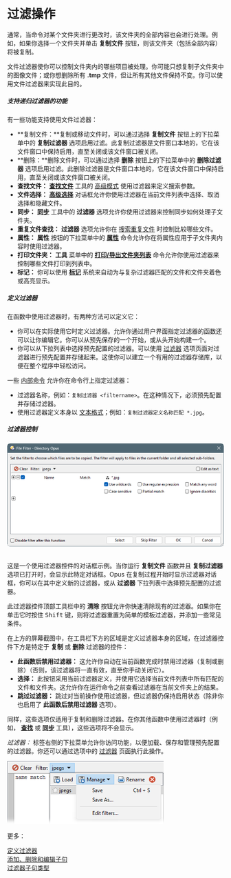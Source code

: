 # 过滤操作

通常，当命令对某个文件夹进行更改时，该文件夹的全部内容也会进行处理。例如，如果你选择一个文件夹并单击 **复制文件** 按钮，则该文件夹（包括全部内容）将被复制。

文件过滤器使你可以控制文件夹内的哪些项目被处理。你可能只想复制子文件夹中的图像文件；或你想删除所有 **.tmp** 文件，但让所有其他文件保持不变。你可以使用文件过滤器来实现此目的。

##### 支持递归过滤器的功能

有一些功能支持使用文件过滤器：

- **复制文件：**复制或移动文件时，可以通过选择 **复制文件** 按钮上的下拉菜单中的 **复制过滤器** 选项启用过滤。此复制过滤器是文件窗口本地的，它在该文件窗口中保持启用，直至关闭或该文件窗口被关闭。
- **删除：**删除文件时，可以通过选择 **删除** 按钮上的下拉菜单中的 **删除过滤器** 选项启用过滤。此删除过滤器是文件窗口本地的，它在该文件窗口中保持启用，直至关闭或该文件窗口被关闭。
- **查找文件：** **[查找文件](/manual/basic_concepts/searching_and_filtering/find_files/README.zh.md)** 工具的 [高级模式](/manual/basic_concepts/searching_and_filtering/find_files/advanced_find/README.zh.md) 使用过滤器来定义搜索参数。
- **文件选择：** **[高级选择](/manual/basic_concepts/selecting_files/advanced_selection.zh.md)** 对话框允许你使用过滤器在当前文件列表中选择、取消选择和隐藏文件。
- **同步：** **[同步](copying_moving_and_deleting_files/copying_updated_files/synchronize.zh.md)** 工具中的 **过滤器** 选项允许你使用过滤器来控制同步如何处理子文件夹。
- **重复文件查找：** **过滤器** 选项允许你在 [搜索重复文件](/manual/additional_functionality/duplicate_file_finder.zh.md) 时控制比较哪些文件。
- **属性：** **属性** 按钮的下拉菜单中的 **[属性](changing_attributes.zh.md)** 命令允许你在将属性应用于子文件夹内容时使用过滤器。
- **打印文件夹：** **工具** 菜单中的 **[打印/导出文件夹列表](/manual/additional_functionality/print_folder.zh.md)** 命令允许你使用过滤器来控制哪些文件打印到列表中。
- **标记：** 你可以使用 **[标记](labels.zh.md)** 系统来自动为与复杂过滤器匹配的文件和文件夹着色或高亮显示。

##### 定义过滤器

在函数中使用过滤器时，有两种方法可以定义它：

- 你可以在实际使用它时定义过滤器。允许你通过用户界面指定过滤器的函数还可以让你编辑它。你可以从预先保存的一个开始，或从头开始构建一个。
- 你可以从下拉列表中选择预先配置的过滤器。可以使用 [过滤器](/manual/preferences/preferences_categories/filtering_and_sorting/filters.zh.md) 选项页面对过滤器进行预先配置并存储起来。这使你可以建立一个有用的过滤器存储库，以便在整个程序中轻松访问。

一些 [内部命令](/manual/reference/command_reference/internal_commands/README.zh.md) 允许你在命令行上指定过滤器：

- 过滤器名称，例如：`复制过滤器 <filtername>`。在这种情况下，必须预先配置并存储过滤器。
- 使用过滤器定义本身以 [文本格式](/manual/file_operations/filtered_operations/textual_filters.zh.md)；例如：`复制过滤器定义名称匹配 *.jpg`。

##### 过滤器控制

![](/Manual/images/media/13/file_filter.png) 

这是一个使用过滤器控件的对话框示例。当你运行 **复制文件** 函数并且 **复制过滤器** 选项已打开时，会显示此特定对话框。Opus 在复制过程开始时显示过滤器对话框，你可以在其中定义新的过滤器，或从 **过滤器** 下拉列表中选择预先配置的过滤器。

此过滤器控件顶部工具栏中的 **清除** 按钮允许你快速清除现有的过滤器。如果你在单击它时按住 <kbd>Shift</kbd> 键，则将过滤器重置为简单的模板过滤器，并添加一些常见条件。

在上方的屏幕截图中，在工具栏下方的区域是定义过滤器本身的区域，在过滤器控件下方是特定于 **复制** 或 **删除** 过滤器的控件：

- **此函数后禁用过滤器：** 这允许你自动在当前函数完成时禁用过滤器（复制或删除）（否则，该过滤器将一直有效，直至你手动关闭它）。
- **选择：** 此按钮采用当前过滤器定义，并使用它选择当前文件列表中所有匹配的文件和文件夹。这允许你在运行命令之前查看过滤器在当前文件夹上的结果。
- **跳过过滤器：** 跳过对当前操作使用过滤器，但过滤器仍保持启用状态（除非你也启用了 **此函数后禁用过滤器** 选项）。

同样，这些选项仅适用于复制和删除过滤器。在你其他函数中使用过滤器时（例如， **[查找](/manual/basic_concepts/searching_and_filtering/find_files/README.zh.md)** 或 **[同步](copying_moving_and_deleting_files/copying_updated_files/synchronize.zh.md)** 工具），这些选项将不会显示。

*过滤器：* 标签右侧的下拉菜单允许你访问功能，以便加载、保存和管理预先配置的过滤器。你还可以通过选项中的 [过滤器](/manual/preferences/preferences_categories/filtering_and_sorting/filters.zh.md) 页面执行此操作。

![](/Manual/images/media/13/filter_drop-down.png)

更多：

[定义过滤器](/manual/file_operations/filtered_operations/defining_a_filter.zh.md)  
[添加、删除和编辑子句](/manual/file_operations/filtered_operations/adding_removing_and_editing_clauses.zh.md)  
[过滤器子句类型](/manual/file_operations/filtered_operations/filter_clause_types.zh.md)